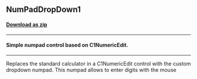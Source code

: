 ## NumPadDropDown1
#### [Download as zip](https://minhaskamal.github.io/DownGit/#/home?url=https://github.com/GrapeCity/ComponentOne-WinForms-Samples/tree/master/NetFramework\Input\VB\NumPadDropDown1)
____
#### Simple numpad control based on C1NumericEdit.
____
Replaces the standard calculator in a C1NumericEdit control with the custom dropdown numpad. This numpad allows to enter digits with the mouse 